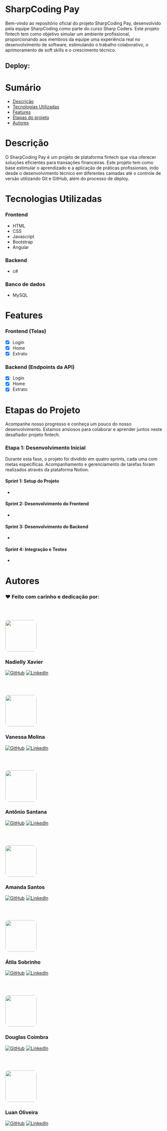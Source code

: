 <h1> SharpCoding Pay </h1>

<p>Bem-vindo ao repositório oficial do projeto SharpCoding Pay, desenvolvido pela equipe SharpCoding como parte do curso Sharp Coders. Este projeto fintech tem como objetivo simular um ambiente profissional, proporcionando aos membros da equipe uma experiência real no desenvolvimento de software, estimulando o trabalho colaborativo, o aprimoramento de soft skills e o crescimento técnico.</p>

<h2>Deploy: </h2>


# Sumário

- [Descrição](#Descrição)
- [Tecnologias Utilizadas](#Tecnologias-Utilizadas)
- [Features](#Features)
- [Etapas do projeto](#Etapas-do-projeto)
- [Autores](#Autores)

# Descrição

O SharpCoding Pay é um projeto de plataforma fintech que visa oferecer soluções eficientes para transações financeiras. Este projeto tem como base estimular o aprendizado e a aplicação de práticas profissionais, indo desde o desenvolvimento técnico em diferentes camadas até o controle de versão utilizando Git e GitHub, além do processo de deploy.

# Tecnologias Utilizadas

### Frontend

- HTML
- CSS
- Javascript
- Bootstrap
- Angular

### Backend

- c#

### Banco de dados

- MySQL

# Features

### Frontend (Telas)

- [x] Login
- [x] Home
- [x] Extrato

### Backend (Endpoints da API)

- [x] Login
- [x] Home
- [x] Extrato

# Etapas do Projeto

Acompanhe nosso progresso e conheça um pouco do nosso desenvolvimento. Estamos ansiosos para colaborar e aprender juntos neste desafiador projeto fintech.

### Etapa 1: Desenvolvimento Inicial

Durante esta fase, o projeto foi dividido em quatro sprints, cada uma com metas específicas. Acompanhamento e gerenciamento de tarefas foram realizados através da plataforma Notion.

#### Sprint 1: Setup do Projeto

-

#### Sprint 2: Desenvolvimento do Frontend

-

#### Sprint 3: Desenvolvimento do Backend

-

#### Sprint 4: Integração e Testes

-

# Autores

<h3> ❤️ Feito com carinho e dedicação por: </h3>

<br><br>

<div ><img src="https://avatars.githubusercontent.com/u/105972020?v=4" style="border-radius:10px" width="100px;" alt=""/>

<h3>Nadielly Xavier</h3>

[![GitHub](https://img.shields.io/badge/GitHub-000?style=for-the-badge&logo=github&logoColor=30A3DC)](https://github.com/nadiellymedeiros)
[![LinkedIn](https://img.shields.io/badge/-LinkedIn-000?style=for-the-badge&logo=linkedin&logoColor=30A3DC)](https://www.linkedin.com/in/nadielly-xavier-de-medeiros/)
</div>

</br></br>

<div ><img src="https://avatars.githubusercontent.com/u/83372957?v=4" width="100px;" style="border-radius:10px" alt=""/></div>

<h3>Vanessa Molina</h3>

[![GitHub](https://img.shields.io/badge/GitHub-000?style=for-the-badge&logo=github&logoColor=30A3DC)](https://github.com/klaynmolina)
[![LinkedIn](https://img.shields.io/badge/-LinkedIn-000?style=for-the-badge&logo=linkedin&logoColor=30A3DC)](https://www.linkedin.com/in/vanessakrmolina/)

</br></br>

<div ><img src="https://avatars.githubusercontent.com/u/98059361?v=4" style="border-radius:10px" width="100px;" alt=""/></div>

<h3>Antônio Santana</h3>

[![GitHub](https://img.shields.io/badge/GitHub-000?style=for-the-badge&logo=github&logoColor=30A3DC)](https://github.com/TomSilvaSax)
[![LinkedIn](https://img.shields.io/badge/-LinkedIn-000?style=for-the-badge&logo=linkedin&logoColor=30A3DC)](https://www.linkedin.com/in/antonio-santana-0a052284/)

</br></br>

<div ><img src="https://avatars.githubusercontent.com/u/138252693?v=4" style="border-radius:10px" width="100px;" alt=""/></div>

<h3>Amanda Santos</h3>

[![GitHub](https://img.shields.io/badge/GitHub-000?style=for-the-badge&logo=github&logoColor=30A3DC)](https://github.com/AmandaSantos05)
[![LinkedIn](https://img.shields.io/badge/-LinkedIn-000?style=for-the-badge&logo=linkedin&logoColor=30A3DC)](https://www.linkedin.com/in/amanda-santos-52734726a/)

</br></br>

<div ><img src="https://avatars.githubusercontent.com/atilags" style="border-radius:10px" width="100px;" alt=""/></div>

<h3>Átila Sobrinho</h3>

[![GitHub](https://img.shields.io/badge/GitHub-000?style=for-the-badge&logo=github&logoColor=30A3DC)](https://github.com/atilags)
[![LinkedIn](https://img.shields.io/badge/-LinkedIn-000?style=for-the-badge&logo=linkedin&logoColor=30A3DC)](https://www.linkedin.com/in/atilasobrinho/)

</br></br>

<div ><img src="https://avatars.githubusercontent.com/DouglasCPedrosa" style="border-radius:10px" width="100px;" alt=""/></div>

<h3>Douglas Coimbra</h3>

[![GitHub](https://img.shields.io/badge/GitHub-000?style=for-the-badge&logo=github&logoColor=30A3DC)](https://github.com/DouglasCPedrosa)
[![LinkedIn](https://img.shields.io/badge/-LinkedIn-000?style=for-the-badge&logo=linkedin&logoColor=30A3DC)](https://www.linkedin.com/in/douglas-cooimbra/)

</br></br>

<div ><img src="https://avatars.githubusercontent.com/luan02" style="border-radius:10px" width="100px;" alt=""/></div>

<h3>Luan Oliveira</h3>

[![GitHub](https://img.shields.io/badge/GitHub-000?style=for-the-badge&logo=github&logoColor=30A3DC)](https://github.com/Luan02)
[![LinkedIn](https://img.shields.io/badge/-LinkedIn-000?style=for-the-badge&logo=linkedin&logoColor=30A3DC)](https://www.linkedin.com/in/luanoliveira98/)

</br></br>
